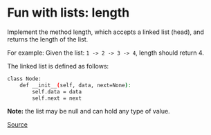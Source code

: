 # Fun with lists: length

Implement the method length, which accepts a linked list
(head), and returns the length of the list.

For example: Given the list: `1 -> 2 -> 3 -> 4`, length should
return 4.

The linked list is defined as follows:

```bash
class Node:
    def __init__(self, data, next=None): 
        self.data = data
        self.next = next
```

**Note:** the list may be null and can hold any type of value.

[Source](https://www.codewars.com/kata/581e476d5f59408553000a4b)